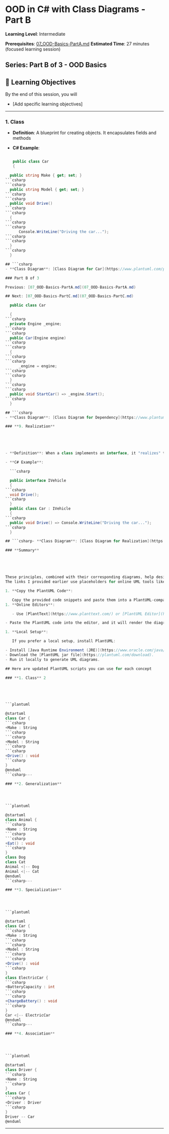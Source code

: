 ﻿# **OOD in C# with Class Diagrams** - Part B

**Learning Level**: Intermediate

**Prerequisites**: [07_OOD-Basics-PartA.md](07_OOD-Basics-PartA.md)
**Estimated Time**: 27 minutes (focused learning session)

## **Series**: Part B of 3 - OOD Basics

## 🎯 Learning Objectives

By the end of this session, you will

- [Add specific learning objectives]

---

### **1. Class**

- **Definition**: A blueprint for creating objects. It encapsulates fields and methods

- **C# Example**:

  ```csharp

  public class Car
  {

```csharp
  public string Make { get; set; }
```csharp
```csharp
  public string Model { get; set; }
```csharp
```csharp
  public void Drive()
```csharp
```csharp
  {
```csharp
```csharp
      Console.WriteLine("Driving the car...");
```csharp
```csharp
  }
```csharp
  }

## ```csharp
- **Class Diagram**: [Class Diagram for Car](https://www.plantuml.com/plantuml/uml/SoWkIImgAStDuU9BoIhEIImk5D0e5L9Bo2vEpK_oiy9Ep4DiIW_8p4L9Q0dCJ4HMLtLKXL93qD__cCIFPMEx9bUsKc1FpjIFpmIQZJYIMZ3LtA4ZDA3n0000)

### Part B of 3

Previous: [07_OOD-Basics-PartA.md](07_OOD-Basics-PartA.md)

## Next: [07_OOD-Basics-PartC.md](07_OOD-Basics-PartC.md)

  public class Car

  {
```csharp
  private Engine _engine;
```csharp
```csharp
  public Car(Engine engine)
```csharp
```csharp
  {
```csharp
```csharp
      _engine = engine;
```csharp
```csharp
  }
```csharp
```csharp
  public void StartCar() => _engine.Start();
```csharp
  }

## ```csharp
- **Class Diagram**: [Class Diagram for Dependency](https://www.plantuml.com/plantuml/uml/SoWkIImgAStDuKhEIImk5U9q54dCJYrBI40fN4vAp2DKJZDyLo50jPKVL0000)

### **9. Realization**





- **Definition**: When a class implements an interface, it "realizes" the behavior defined by the interface

- **C# Example**:

  ```csharp

  public interface IVehicle
  {
```csharp
  void Drive();
```csharp
  }
  public class Car : IVehicle
  {
```csharp
  public void Drive() => Console.WriteLine("Driving the car...");
```csharp
  }

## ```csharp- **Class Diagram**: [Class Diagram for Realization](https://www.plantuml.com/plantuml/uml/SoWkIImgAStDuKhEIImk5U9q54dCJYrBI40jN4vAp2DKJZDyLo50jPKXL0000)

### **Summary**





These principles, combined with their corresponding diagrams, help design systems that are modular, reusable, and scalable. The class diagrams illustrate relationships, making it easier to visualize complex systems
The links I provided earlier use placeholders for online UML tools like PlantUML, which you can use to visualize class diagrams. Here's how you can generate and view them:

1. **Copy the PlantUML Code**:

   Copy the provided code snippets and paste them into a PlantUML-compatible viewer.
1. **Online Editors**:

   - Use [PlantText](https://www.planttext.com/) or [PlantUML Editor](https://plantuml.com/plantuml-editor).

- Paste the PlantUML code into the editor, and it will render the diagram.

1. **Local Setup**:

   If you prefer a local setup, install PlantUML:

- Install [Java Runtime Environment (JRE)](https://www.oracle.com/java/technologies/javase-jre8-downloads.html).
- Download the [PlantUML jar file](https://plantuml.com/download).
- Run it locally to generate UML diagrams.

## Here are updated PlantUML scripts you can use for each concept

### **1. Class** 2





```plantuml

@startuml
class Car {
```csharp
+Make : String
```csharp
```csharp
+Model : String
```csharp
```csharp
+Drive() : void
```csharp
}
@enduml
```csharp---

### **2. Generalization**




```plantuml

@startuml
class Animal {
```csharp
+Name : String
```csharp
```csharp
+Eat() : void
```csharp
}
class Dog
class Cat
Animal <|-- Dog
Animal <|-- Cat
@enduml
```csharp---

### **3. Specialization**




```plantuml

@startuml
class Car {
```csharp
+Make : String
```csharp
```csharp
+Model : String
```csharp
```csharp
+Drive() : void
```csharp
}
class ElectricCar {
```csharp
+BatteryCapacity : int
```csharp
```csharp
+ChargeBattery() : void
```csharp
}
Car <|-- ElectricCar
@enduml
```csharp---

### **4. Association**




```plantuml

@startuml
class Driver {
```csharp
+Name : String
```csharp
}
class Car {
```csharp
+Driver : Driver
```csharp
}
Driver -- Car
@enduml
```

---
